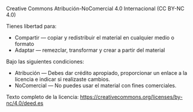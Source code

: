 Creative Commons Atribución-NoComercial 4.0 Internacional (CC BY-NC 4.0)

Tienes libertad para:
- Compartir — copiar y redistribuir el material en cualquier medio o formato
- Adaptar — remezclar, transformar y crear a partir del material

Bajo las siguientes condiciones:
- Atribución — Debes dar crédito apropiado, proporcionar un enlace a la licencia e indicar si realizaste cambios.
- NoComercial — No puedes usar el material con fines comerciales.

Texto completo de la licencia: https://creativecommons.org/licenses/by-nc/4.0/deed.es
